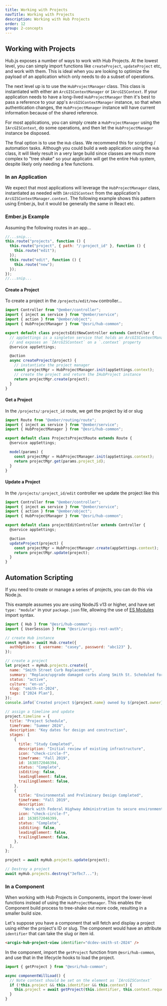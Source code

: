 ```yaml
---
title: Working with Projects
navTitle: Working with Projects
description: Working with Hub Projects
order: 12
group: 2-concepts
---
```


## Working with Projects

Hub.js exposes a number of ways to work with Hub Projects. At the lowest level, you can simply import functions like `createProject`, `updateProject` etc, and work with them. This is ideal when you are looking to optimize the payload of an application which only needs to do a subset of operations.

The next level up is to use the `HubProjectManager` class. This class is instantiated with either an `ArcGISContextManager` or `IArcGISContext`. If your application needs to have a long-lived `HubProjectManager` then it's best to pass a reference to your app's `ArcGISContextManager` instance, so that when authentication changes, the `HubProjectManager` instance will have current information because of the shared reference.

For most applications, you can simply create a `HubProjectManager` using the `IArcGISContext`, do some operations, and then let the `HubProjectManager` instance be disposed.

The final option is to use the `Hub` class. We recommend this for scripting / automation tasks. Although you could build a web application using the `Hub` class, it will likely result in a very large build since classes are much more complex to "tree shake" so your applicatin will get the entire Hub system, despite likely only needing a few functions.

### In an Application

We expect that most applications will leverage the `HubProjectManager` class, instantiated as needed with `IArcGISContext` from the application's `ArcGISContextManager.context`. The following example shows this pattern using Ember.js, but it would be generally the same in React etc.

### Ember.js Example

Assuming the following routes in an app...

```js
//...snip...
this.route("projects", function () {
  this.route("project", { path: "/:project_id" }, function () {
    this.route("edit");
  });
  this.route("edit", function () {
    this.route("new");
  });
});
//...snip...
```

#### Create a Project

To create a project in the `/projects/edit/new` controller...

```js
import Controller from "@ember/controller";
import { inject as service } from "@ember/service";
import { action } from "@ember/object";
import { HubProjectManager } from "@esri/hub-common";

export default class projectsEditNewController extends Controller {
  // appSettings is a singleton service that holds an ArcGISContextManager instance
  // and exposes an `IArcGISContext` on a `.context` property
  @service appSettings;

  @action
  async createProject(project) {
    // instantiate the project manager
    const projectMgr = HubProjectManager.init(appSettings.context);
    // create the project and return the IHubProject instance
    return projectMgr.create(project);
  }
}
```

#### Get a Project

In the `/projects/:project_id` route, we get the project by id or slug

```js
import Route from "@ember/routing/route";
import { inject as service } from "@ember/service";
import { HubProjectManager } from "@esri/hub-common";

export default class ProjectsProjectRoute extends Route {
  @service appSettings;

  model(params) {
    const projectMgr = HubProjectManager.init(appSettings.context);
    return projectMgr.get(params.project_id);
  }
}
```

#### Update a Project

In the `/projects/:project_id/edit` controller we update the project like this

```js
import Controller from "@ember/controller";
import { inject as service } from "@ember/service";
import { action } from "@ember/object";
import { HubProjectManager } from "@esri/hub-common";

export default class projectEditController extends Controller {
  @service appSettings;

  @action
  updateProject(project) {
    const projectMgr = HubProjectManager.create(appSettings.context);
    return projectMgr.update(project);
  }
}
```

## Automation Scripting

If you need to create or manage a series of projects, you can do this via Node.js.

This example assumes you are using NodeJS v13 or higher, and have set `type: "module"` in your `package.json` file, allowing the use of [ES Modules](https://nodejs.org/docs/latest-v12.x/api/packages.html#packages_determining_module_system) import syntax.

```js
import { Hub } from "@esri/hub-common";
import { UserSession } from "@esri/arcgis-rest-auth";

// create Hub instance
const myHub = await Hub.create({
  authOptions: { username: "casey", password: "abc123" },
});

// create a project
let project = myHub.projects.create({
  name: "Smith Street Curb Replacement",
  summary: "Replace/upgrade damaged curbs along Smith St. Scheduled for 2024",
  status: "active",
  culture: "en-us",
  slug: "smith-st-2024",
  tags: ["2024 Plan"],
});
console.info(`Created project ${project.name} owned by ${project.owner}`);

// assign a timeline and update
project.timeline = {
  title: "Project Schedule",
  timeframe: "Summer 2024",
  description: "Key dates for design and construction",
  stages: [
    {
      title: "Study Completed",
      description: "Initial review of existing infrastructure",
      icon: "check-circle-f",
      timeframe: "Fall 2019",
      id: 1638572046394,
      status: "Complete",
      isEditing: false,
      leadingElement: false,
      trailingElement: false,
    },
    {
      title: "Environmental and Preliminary Design Completed",
      timeframe: "Fall 2019",
      description:
        "Work with Federal Highway Administration to secure environmental approval of designs",
      icon: "check-circle-f",
      id: 1638572046399,
      status: "Complete",
      isEditing: false,
      leadingElement: false,
      trailingElement: false,
    },
  ],
};

project = await myHub.projects.update(project);

// Destroy a project
await myHub.projects.destroy("3efbc7...");
```

### In a Component

When working with Hub Projects in Components, import the lower-level functions instead of using the `HubProjectManager`. This enables the Component build process to tree-shake out more code, resulting in a smaller build size.

Let's suppose you have a component that will fetch and display a project using either
the project's ID or slug. The component would have an attribute `identifier` that can take the slug or item id.

```html
<arcgis-hub-project-view identifier="dcdev-smith-st-2024" />
```

In the component, import the `getProject` function from `@esri/hub-common`, and use that in the lifecycle hooks to load the project.

```ts
import { getProject } from "@esri/hub-common";

async componentWillLoad() {
  // Note context should be set on the element as `IArcGISContext`
  if (!this.project && this.identifier && this.context) {
    this.project = await getProject(this.identifier, this.context.requestOptions);
  }
}
```
